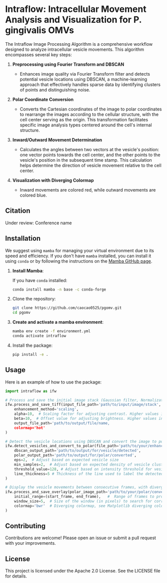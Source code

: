 # Intraflow: Intracellular Movement Analysis and Visualization for P. gingivalis OMVs

The Intraflow Image Processing Algorithm is a comprehensive workflow designed to analyze intracellular vesicle movements. This algorithm encompasses several key steps:

1. **Preprocessing using Fourier Transform and DBSCAN**
   * Enhances image quality via Fourier Transform filter and detects potential vesicle locations using DBSCAN, a machine-learning approach that effectively handles sparse data by identifying clusters of points and distinguishing noise.
  
2. **Polar Coordinate Conversion**
   * Converts the Cartesian coordinates of the image to polar coordinates to rearrange the images according to the cellular structure, with the cell center serving as the origin. This transformation facilitates specific image analysis types centered around the cell's internal structure.

3. **Inward/Outward Movement Determination**
   * Calculates the angles between two vectors at the vesicle's position: one vector points towards the cell center, and the other points to the vesicle's position in the subsequent time stamp. This calculation helps determine the direction of vesicle movement relative to the cell center.

4. **Visualization with Diverging Colormap**
   * Inward movements are colored red, while outward movements are colored blue.

## Citation
Under review: Conference name

## Installation

We suggest using `mamba` for managing your virtual environment due to its speed and efficiency. If you don't have `mamba` installed, you can install it using `conda` or by following the instructions on the [Mamba GitHub page](https://github.com/mamba-org/mamba).

1. **Install Mamba**:

    If you have `conda` installed:
    ```sh
    conda install mamba -n base -c conda-forge
    ```
2. Clone the repository:

    ```sh
    git clone https://github.com/caocao0525/pgomv.git
    cd pgomv
    ```

3. **Create and activate a mamba environment**:
    ```sh
    mamba env create -f environment.yml
    conda activate intraflow
    ```

4. Install the package:

    ```sh
    pip install -e .
    ```

## Usage

Here is an example of how to use the package:

```python
import intraflow as ifw

# Process and save the initial image stack (Gaussian filter, Normalization, Inverse Fourier Transform)
ifw.process_and_save_tiff(input_file_path='path/to/input/image/stack',
    enhancement_method='scaling',
    alpha=10,  # Scaling factor for adjusting contrast. Higher values increase contrast.
    beta=10,  # Offset value for adjusting brightness. Higher values increase brightness.
    output_file_path='path/to/output/file/name,
    colormap='hot'
)

# Detect the vesicle locations using DBSCAN and convert the image to polar coordinates
ifw.detect_vesicles_and_convert_to_polar(file_path='path/to/your/enhanced/image/stack',
    dbscan_output_path='path/to/output/for/vesicle/detected',
    polar_output_path='path/to/output/for/polar/converted',
    eps=2,  # Adjust based on expected vesicle size
    min_samples=2,  # Adjust based on expected density of vesicle clusters
    threshold_value=128, # Adjust based on intensity threshold for vesicle detection
    line_thickness=5 # Thickness of the line used to label the detected vesicles
)

# Display the vesicle movements between consecutive frames, with diverging colormap
ifw.process_and_save_overlay(polar_image_path='path/to/your/polar/converted/image/stack',  
    initial_range=(start_frame, end_frame),   #  Range of frames to process, specified as a tuple of integers
    window_size=5,  # Size of the window (in pixels) to search for corresponding spots
    colormap='bwr'  # Diverging colormap, see Matplotlib diverging colormap
)


```

## Contributing

Contributions are welcome! Please open an issue or submit a pull request with your improvements.

## License

This project is licensed under the Apache 2.0 License. See the LICENSE file for details.

